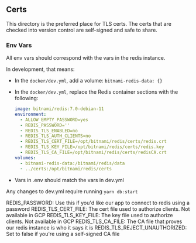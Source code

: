 ## Certs

This directory is the preferred place for TLS certs.
The certs that are checked into version control are self-signed and safe to share.

### Env Vars

All env vars should correspond with the vars in the redis instance.

In development, that means:
- In the `docker/dev.yml`, add a volume: `bitnami-redis-data: {}`
- In the `docker/dev.yml`, replace the Redis container sections with the following:
  ```yaml
  image: bitnami/redis:7.0-debian-11
  environment:
    - ALLOW_EMPTY_PASSWORD=yes
    - REDIS_PASSWORD=''
    - REDIS_TLS_ENABLED=no
    - REDIS_TLS_AUTH_CLIENTS=no
    - REDIS_TLS_CERT_FILE=/opt/bitnami/redis/certs/redis.crt
    - REDIS_TLS_KEY_FILE=/opt/bitnami/redis/certs/redis.key
    - REDIS_TLS_CA_FILE=/opt/bitnami/redis/certs/redisCA.crt
  volumes:
    - bitnami-redis-data:/bitnami/redis/data
    - ../certs:/opt/bitnami/redis/certs
  ```

- Vars in .env should match the vars in dev.yml

Any changes to dev.yml require running `yarn db:start`

REDIS_PASSWORD: Use this if you'd like our app to connect to redis using a password
REDIS_TLS_CERT_FILE: The cert file used to authorize clients. Not available in GCP
REDIS_TLS_KEY_FILE: The key file used to authorize clients. Not available in GCP
REDIS_TLS_CA_FILE: The CA file that proves our redis instance is who it says it is
REDIS_TLS_REJECT_UNAUTHORIZED: Set to false if you're using a self-signed CA file
